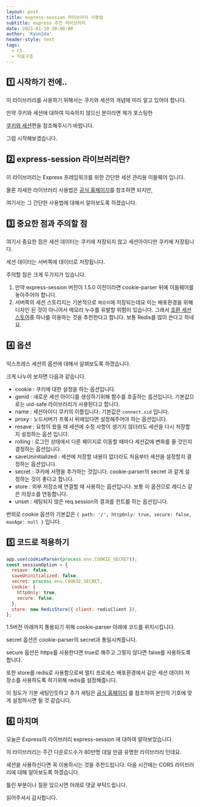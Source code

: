 ```yaml
---
layout: post
title: express-session 라이브러리 사용법
subtitle: express 추천 라이브러리
date: 2021-01-10 20:00:00
author: 'Kyun2da'
header-style: text
tags:
  - CS
  - 자료구조
---
```


<!--
 1. Express session 이란
-->

## 1️⃣ 시작하기 전에..

이 라이브러리를 사용하기 위해서는 쿠키와 세션의 개념에 미리 알고 있어야 합니다.

만약 쿠키와 세션에 대하여 익숙하지 않으신 분이라면 제가 포스팅한

[쿠키와 세션](https://kyun2da.github.io/2020/12/28/cookieSession/)편을 참조해주시기 바랍니다.

그럼 시작해보겠습니다.

## 2️⃣ express-session 라이브러리란?

이 라이브러리는 Express 프레임워크를 위한 간단한 세션 관리용 미들웨어 입니다.

물론 자세한 라이브러리 사용법은 [공식 홈페이지](https://github.com/expressjs/session#readme)를 참조하면 되지만,

여기서는 그 간단한 사용법에 대해서 알아보도록 하겠습니다.

## 3️⃣ 중요한 점과 주의할 점

여기서 중요한 점은 세션 데이터는 쿠키에 저장되지 않고 세션아이디만 쿠키에 저장됩니다.

세션 데이터는 서버쪽에 데이터로 저장됩니다.

주의할 점은 크게 두가지가 있습니다.

1. 만약 express-session 버전이 1.5.0 이전이라면 cookie-parser 뒤에 미들웨어를 놓아주어야 합니다.
2. 서버쪽의 세션 스토리지는 기본적으로 `메모리`에 저장되는데요 이는 배포환경을 위해 디자인 된 것이 아니어서 메모리 누수를 유발할 위험이 있습니다. 그래서 [호환 세션 스토어](https://github.com/expressjs/session#compatible-session-stores)중 하나를 이용하는 것을 추천한다고 합니다. 보통 Redis를 많이 쓴다고 하네요.

## 4️⃣ 옵션

익스프레스 세션의 옵션에 대해서 살펴보도록 하겠습니다.

크게 나누어 보자면 다음과 같습니다.

- cookie : 쿠키에 대한 설정을 하는 옵션입니다.
- genid : 새로운 세션 아이디를 생성하기위해 함수를 호출하는 옵션입니다. 기본값으로는 uid-safe 라이브러리가 사용된다고 합니다.
- name : 세션아이디 쿠키의 이름입니다. 기본값은 `connect.sid` 입니다.
- proxy : 노드서버가 프록시 뒤에있다면 설정해주어야 하는 옵션입니다.
- resave : 요청이 왔을 때 세션에 수정 사항이 생기지 않더라도 세션을 다시 저장할지 설정하는 옵션 입니다.
- rolling : 로그인 상태에서 다른 페이지로 이동할 때마다 세션값에 변화를 줄 것인지 결정하는 옵션입니다.
- saveUninitialized : 세션에 저장할 내용이 없더라도 처음부터 세션을 설정할지 결정하는 옵션입니다.
- secret : 쿠키에 서명을 추가하는 것입니다. cookie-parser의 secret 과 같게 설정하는 것이 좋다고 합니다.
- store : 외부 저장소에 연결할 때 사용하는 옵션입니다. 보통 이 옵션으로 레디스 같은 저장소를 연동합니다.
- unset : 세팅되지 않은 req.session의 결과를 컨트롤 하는 옵션입니다.

번외로 cookie 옵션의 기본값은 `{ path: '/', httpOnly: true, secure: false, maxAge: null }` 입니다.

## 5️⃣ 코드로 적용하기

```js
app.use(cookieParser(process.env.COOKIE_SECRET));
const sessionOption = {
  resave: false,
  saveUninitialized: false,
  secret: process.env.COOKIE_SECRET,
  cookie: {
    httpOnly: true,
    secure: false,
  },
  store: new RedisStore({ client: redisClient }),
};
```

1.5버전 아래까지 통용되기 위해 cookie-parser 아래에 코드를 위치시킵니다.

secret 옵션은 cookie-parser의 secret과 통일시켜줍니다.

secure 옵션은 https를 사용한다면 true로 해주고 그렇지 않다면 false를 사용하도록 합니다.

또한 store를 redis로 사용함으로써 멀티 프로세스 배포환경에서 같은 세션 데이터 저장소를 사용하도록 하기위해 redis를 설정해줍니다.

이 정도가 기본 세팅인듯하고 추가 세팅은 [공식 홈페이지](https://github.com/expressjs/session#readme) 를 참조하여 본인의 기호에 맞게 설정하시면 될 것 같습니다.

## 6️⃣ 마치며

오늘은 Express의 라이브러리 express-session 에 대하여 알아보았습니다.

이 라이브러리는 주간 다운로드수가 80만명 대일 만큼 유명한 라이브러리 인데요.

세션을 사용하신다면 꼭 이용하시는 것을 추천드립니다. 다음 시간에는 CORS 라이브러리에 대해 알아보도록 하겠습니다.

틀린 부분이나 질문 있으시면 아래로 댓글 부탁드립니다.

읽어주셔서 감사합니다.
